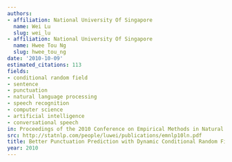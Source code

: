 ```yaml
---
authors:
- affiliation: National University Of Singapore
  name: Wei Lu
  slug: wei_lu
- affiliation: National University Of Singapore
  name: Hwee Tou Ng
  slug: hwee_tou_ng
date: '2010-10-09'
estimated_citations: 113
fields:
- conditional random field
- sentence
- punctuation
- natural language processing
- speech recognition
- computer science
- artificial intelligence
- conversational speech
in: Proceedings of the 2010 Conference on Empirical Methods in Natural Language Processing
src: http://statnlp.com/people/luwei/publications/emnlp10ln.pdf
title: Better Punctuation Prediction with Dynamic Conditional Random Fields
year: 2010
---
```

